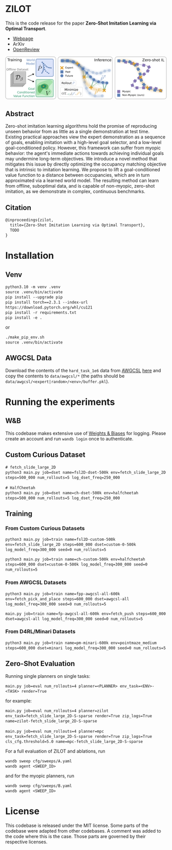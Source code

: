 # ZILOT

This is the code release for the paper **Zero-Shot Imitation Learning via Optimal Transport**.
- [Webpage](https://sites.google.com/view/zsilot)
- ArXiv
- [OpenReview](https://openreview.net/forum?id=vDecbmWf6w&referrer=%5BAuthor%20Console%5D(%2Fgroup%3Fid%3DICLR.cc%2F2025%2FConference%2FAuthors%23your-submissions))

![ZILOT](figures/overview.png)

## Abstract
Zero-shot imitation learning algorithms hold the promise of reproducing unseen behavior from as little as a single demonstration at test time.
Existing practical approaches view the expert demonstration as a sequence of goals, enabling imitation with a high-level goal selector, and a low-level goal-conditioned policy. 
However, this framework can suffer from myopic behavior: the agent's immediate actions towards achieving individual goals may undermine long-term objectives.
We introduce a novel method that mitigates this issue by directly optimizing the occupancy matching objective that is intrinsic to imitation learning. 
We propose to lift a goal-conditioned value function to a distance between occupancies, which are in turn approximated via a learned world model.
The resulting method can learn from offline, suboptimal data, and is capable of non-myopic, zero-shot imitation, as we demonstrate in complex, continuous benchmarks.

## Citation
```
@inproceedings{zilot,
  title={Zero-Shot Imitation Learning via Optimal Transport},
  TODO
}
```


# Installation
## Venv
```
python3.10 -m venv .venv
source .venv/bin/activate
pip install --upgrade pip
pip install torch==2.3.1 --index-url https://download.pytorch.org/whl/cu121
pip install -r requirements.txt
pip install -e .
```
or
```
./make_pip_env.sh
source .venv/bin/activate
```

## AWGCSL Data
Download the contents of the `hard_task_1e6` data from [AWGCSL](https://github.com/yangrui2015/awgcsl) [here](https://drive.google.com/drive/folders/1Gr8vgfCjHXgIXhlKvzCajQgqvBivPQJr?usp=drive_link) and copy the contents to `data/awgcsl/*` (the paths should be `data/awgcsl/<expert|random>/<env>/buffer.pkl`).

# Running the experiments
## W&B
This codebase makes extensive use of [Weights & Biases](https://wandb.ai) for logging.
Please create an account and run `wandb login` once to authenticate.

## Custom Curious Dataset
```
# fetch_slide_large_2D
python3 main.py job=dset name=fsl2D-dset-500k env=fetch_slide_large_2D steps=500_000 num_rollouts=5 log_dset_freq=250_000

# HalfCheetah
python3 main.py job=dset name=ch-dset-500k env=halfcheetah steps=500_000 num_rollouts=5 log_dset_freq=250_000
```

## Training
### From Custom Curious Datasets
```
python3 main.py job=train name=fsl2D-custom-500k env=fetch_slide_large_2D steps=600_000 dset=custom-0-500k log_model_freq=300_000 seed=0 num_rollouts=5
```
```
python3 main.py job=train name=ch-custom-500k env=halfcheetah steps=600_000 dset=custom-0-500k log_model_freq=300_000 seed=0 num_rollouts=5
```

### From AWGCSL Datasets
```
python3 main.py job=train name=fpp-awgcsl-all-600k env=fetch_pick_and_place steps=600_000 dset=awgcsl-all log_model_freq=300_000 seed=0 num_rollouts=5
```
```
main.py job=train name=fp-awgcsl-all-600k env=fetch_push steps=600_000 dset=awgcsl-all log_model_freq=300_000 seed=0 num_rollouts=5
```

### From D4RL/Minari Datasets
```
python3 main.py job=train name=pm-minari-600k env=pointmaze_medium steps=600_000 dset=minari log_model_freq=300_000 seed=0 num_rollouts=5
```

## Zero-Shot Evaluation
Running single planners on single tasks:
```
main.py job=eval num_rollouts=4 planner=<PLANNER> env_task=<ENV>-<TASK> render=True
```
for example:
```
main.py job=eval num_rollouts=4 planner=zilot env_task=fetch_slide_large_2D-S-sparse render=True zip_logs=True name=zilot-fetch_slide_large_2D-S-sparse

main.py job=eval num_rollouts=4 planner=mpc env_task=fetch_slide_large_2D-S-sparse render=True zip_logs=True cls_cfg.threshold=5.0 name=mpc-fetch_slide_large_2D-S-sparse
```
For a full evaluation of ZILOT and ablations, run
```
wandb sweep cfg/sweeps/A.yaml
wandb agent <SWEEP_ID>
```
and for the myopic planners, run
```
wandb sweep cfg/sweeps/B.yaml
wandb agent <SWEEP_ID>
```

# License
This codebase is released under the MIT license. Some parts of the codebase were adapted from other codebases. A comment was added to the code where this is the case. Those parts are governed by their respective licenses.
